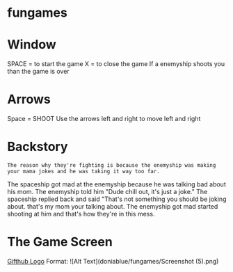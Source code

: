 # fungames
# Window 
SPACE = to start the game
X = to close the game
If a enemyship shoots you than the game is over

# Arrows
Space = SHOOT
Use the arrows left and right to move left and right


# Backstory 
	The reason why they're fighting is because the enemyship was making your mama jokes and he was taking it way too far.
The spaceship got mad at the enemyship because he was talking bad about his mom. The enemyship told him "Dude chill out, it's
just a joke." The spaceship replied back and said "That's not something you should be joking about. that's my mom your talking
about. The enemyship got mad started shooting at him and that's how they're in this mess.  

#  The Game Screen
[Gifthub Logo](/images/space.png)
Format: ![Alt Text](doniablue/fungames/Screenshot (5).png)

